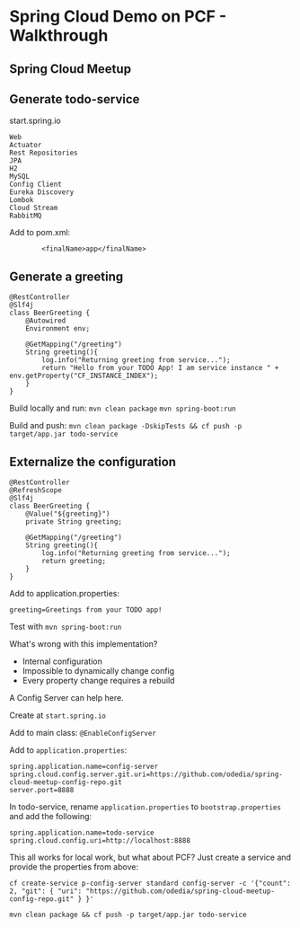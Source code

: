 # Spring Cloud Demo on PCF - Walkthrough

Spring Cloud Meetup
-------------------

Generate todo-service
------------------------------

start.spring.io
```
Web
Actuator
Rest Repositories
JPA
H2
MySQL
Config Client
Eureka Discovery
Lombok
Cloud Stream
RabbitMQ
```
Add to pom.xml:

```	<build>
		<finalName>app</finalName>
```

Generate a greeting
------
```
@RestController
@Slf4j
class BeerGreeting {
	@Autowired
	Environment env;
	
	@GetMapping("/greeting")
	String greeting(){
		log.info("Returning greeting from service...");
		return "Hello from your TODO App! I am service instance " + env.getProperty("CF_INSTANCE_INDEX");
	}
}
```

Build locally and run:
`mvn clean package`
`mvn spring-boot:run`

Build and push:
`mvn clean package -DskipTests && cf push -p target/app.jar todo-service`


Externalize the configuration
------
```
@RestController
@RefreshScope
@Slf4j
class BeerGreeting {
	@Value("${greeting}")
	private String greeting;
	
	@GetMapping("/greeting")
	String greeting(){
		log.info("Returning greeting from service...");
		return greeting;
	}
}
```

Add to application.properties:

`greeting=Greetings from your TODO app!`


Test with `mvn spring-boot:run`

What's wrong with this implementation?
- Internal configuration
- Impossible to dynamically change config
- Every property change requires a rebuild

A Config Server can help here.

Create at `start.spring.io`

Add to main class:
`@EnableConfigServer`

Add to `application.properties`:
```
spring.application.name=config-server
spring.cloud.config.server.git.uri=https://github.com/odedia/spring-cloud-meetup-config-repo.git
server.port=8888
```
In todo-service, rename `application.properties` to `bootstrap.properties` and add the following:

```
spring.application.name=todo-service
spring.cloud.config.uri=http://localhost:8888
```

This all works for local work, but what about PCF?
Just create a service and provide the properties from above:

```
cf create-service p-config-server standard config-server -c '{"count": 2, "git": { "uri": "https://github.com/odedia/spring-cloud-meetup-config-repo.git" } }'
```

```mvn clean package && cf push -p target/app.jar todo-service```

